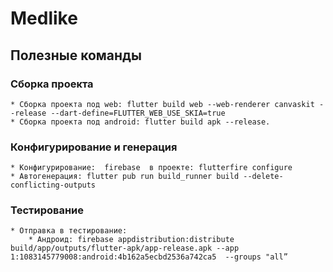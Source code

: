 # Medlike

## Полезные команды
### Сборка проекта
    * Cборка проекта под web: flutter build web --web-renderer canvaskit --release --dart-define=FLUTTER_WEB_USE_SKIA=true
    * Cборка проекта под android: flutter build apk --release.

### Конфигурирование и генерация
    * Конфигурирование:  firebase  в проекте: flutterfire configure
    * Автогенерация: flutter pub run build_runner build --delete-conflicting-outputs

### Тестирование
    * Отправка в тестирование:
        * Андроид: firebase appdistribution:distribute build/app/outputs/flutter-apk/app-release.apk --app 1:1083145779008:android:4b162a5ecbd2536a742ca5  --groups "all”
     


 
